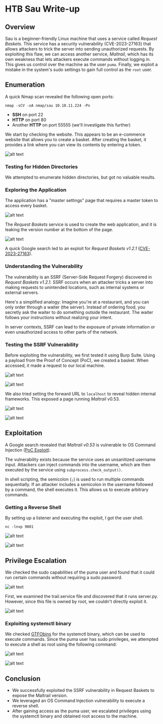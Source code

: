 # HTB Sau Write-up

## Overview

Sau is a beginner-friendly Linux machine that uses a service called *Request Baskets*. This service has a security vulnerability (CVE-2023-27163) that allows attackers to trick the server into sending unauthorized requests. By exploiting this flaw, we can access another service, *Maltrail*, which has its own weakness that lets attackers execute commands without logging in. This gives us control over the machine as the user `puma`. Finally, we exploit a mistake in the system's sudo settings to gain full control as the `root` user.

## Enumeration

A quick Nmap scan revealed the following open ports:
```
nmap -sCV -oA nmap/sau 10.10.11.224 -Pn
```



- **SSH** on port 22
- **HTTP** on port 80
- Another **HTTP** on port 55555 (we'll investigate this further)

We start by checking the website. This appears to be an e-commerce website that allows you to create a basket. After creating the basket, it provides a link where you can view its contents by entering a token.

![alt text](Snapshots/Sau-image-1.png)


### Testing for Hidden Directories

We attempted to enumerate hidden directories, but got no valuable results.

### Exploring the Application

The application has a "master settings" page that requires a master token to access every basket.

![alt text](Snapshots/Sau-image-3.png)

The *Request Baskets* service is used to create the web application, and it is leaking the version number at the bottom of the page.

![alt text](Snapshots/Sau-image-2.png)

A quick Google search led to an exploit for *Request Baskets v1.2.1* ([CVE-2023-27163](https://github.com/entr0pie/CVE-2023-27163)).

### Understanding the Vulnerability

The vulnerability is an SSRF (Server-Side Request Forgery) discovered in *Request Baskets v1.2.1*. SSRF occurs when an attacker tricks a server into making requests to unintended locations, such as internal systems or external servers.

Here's a simplified analogy: Imagine you're at a restaurant, and you can only order through a waiter (the server). Instead of ordering food, you secretly ask the waiter to do something outside the restaurant. The waiter follows your instructions without realizing your intent.

In server contexts, SSRF can lead to the exposure of private information or even unauthorized access to other parts of the network.

### Testing the SSRF Vulnerability

Before exploiting the vulnerability, we first tested it using Burp Suite. Using a payload from the Proof of Concept (PoC), we created a basket. When accessed, it made a request to our local machine.

![alt text](Snapshots/Sau-image-4.png)

![alt text](Snapshots/Sau-image-5.png)

We also tried setting the forward URL to `localhost` to reveal hidden internal frameworks. This exposed a page running *Maltrail* v0.53.

![alt text](Snapshots/Sau-image-6.png)

![alt text](Snapshots/Sau-image-7.png)

## Exploitation

A Google search revealed that *Maltrail v0.53* is vulnerable to OS Command Injection ([PoC Exploit](https://github.com/spookier/Maltrail-v0.53-Exploit)).

The vulnerability exists because the service uses an unsanitized username input. Attackers can inject commands into the username, which are then executed by the service using `subprocess.check_output()`.

In shell scripting, the semicolon (`;`) is used to run multiple commands sequentially. If an attacker includes a semicolon in the username followed by a command, the shell executes it. This allows us to execute arbitrary commands.

### Getting a Reverse Shell

By setting up a listener and executing the exploit, I got the user shell.
```
nc -lnvp 9001
```

![alt text](Snapshots/Sau-image-8.png)

![alt text](Snapshots/Sau-image-9.png)


## Privilege Escalation

We checked the sudo capabilities of the puma user and found that it could run certain commands without requiring a sudo password.

![alt text](Snapshots/Sau-image-10.png)


First, we examined the trail.service file and discovered that it runs server.py. However, since this file is owned by root, we couldn't directly exploit it.

![alt text](Snapshots/Sau-image-11.png)

### Exploiting systemctl binary

We checked [GTFObins](https://gtfobins.github.io/) for the systemctl binary, which can be used to execute commands. Since the puma user has sudo privileges, we attempted to execute a shell as root using the 
following command:

![alt text](Snapshots/Sau-image-12.png)

![alt text](Snapshots/Sau-image-13.png)

## Conclusion
- We successfully exploited the SSRF vulnerability in Request Baskets to expose the Maltrail version. 
- We leveraged an OS Command Injection vulnerability to execute a reverse shell. 
- After gaining access as the puma user, we escalated privileges using the systemctl binary and obtained root access to the machine.